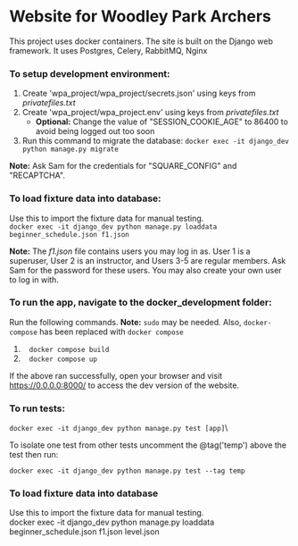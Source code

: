# Website for Woodley Park Archers
This project uses docker containers. The site is built on the Django web framework. 
It uses Postgres, Celery, RabbitMQ, Nginx

### To setup development environment:
1. Create 'wpa_project/wpa_project/secrets.json' using keys from *privatefiles.txt*
1. Create 'wpa_project/wpa_project.env' using keys from *privatefiles.txt*
    * **Optional:** Change the value of "SESSION_COOKIE_AGE" to 86400 to avoid being logged out too soon
1. Run this command to migrate the database: `docker exec -it django_dev python manage.py migrate`

**Note:** Ask Sam for the credentials for "SQUARE_CONFIG" and "RECAPTCHA".

### To load fixture data into database:
Use this to import the fixture data for manual testing.\
`docker exec -it django_dev python manage.py loaddata beginner_schedule.json f1.json`

**Note:** The *f1.json* file contains users you may log in as. User 1 is a superuser, User 2 is an instructor, and Users 3-5 are regular members. Ask Sam for the password for these users. You may also create your own user to log in with.

### To run the app, navigate to the docker_development folder: 
Run the following commands. **Note:** `sudo` may be needed. Also, `docker-compose` has been replaced with `docker compose`
1. &nbsp;&nbsp; `docker compose build`
2. &nbsp;&nbsp; `docker compose up`

If the above ran successfully, open your browser and visit https://0.0.0.0:8000/ to access the dev version of the website.

### To run tests:
`docker exec -it django_dev python manage.py test [app]`\

To isolate one test from other tests uncomment the @tag('temp') above the test then run: 

`docker exec -it django_dev python manage.py test --tag temp`

### To load fixture data into database
Use this to import the fixture data for manual testing.\
docker exec -it django_dev python manage.py loaddata beginner_schedule.json f1.json level.json

